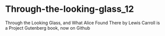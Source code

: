 Through-the-looking-glass_12
============================

Through the Looking Glass, and What Alice Found There by Lewis Carroll is a Project Gutenberg book, now on Github
